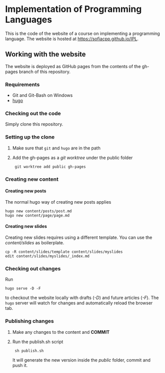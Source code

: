 # Implementation of Programming Languages

This is the code of the website of a course on implementing a programming
language. The website is hosted at https://sofiacpp.github.io/IPL.

## Working with the website

The website is deployed as GitHub pages from the contents of the gh-pages branch
of this repository.


### Requirements

- Git and Git-Bash on Windows
- [hugo](https://gohugo.io)

### Checking out the code

Simply clone this repository.

### Setting up the clone

1. Make sure that `git` and `hugo` are in the path
2. Add the gh-pages as a *git worktree* under the public folder

        git worktree add public gh-pages

### Creating new content

#### Creating new posts

The normal hugo way of creating new posts applies

    hugo new content/posts/post.md
    hugo new content/page/page.md

#### Creating new slides

Creating new slides requires using a different template. You can use the
*content/slides* as boilerplate.

    cp -R content/slides/template content/slides/myslides
    edit content/slides/myslides/_index.md

### Checking out changes

Run

    hugo serve -D -F

to checkout the website locally with drafts (*-D*) and future articles (*-F*).
The `hugo` server will watch for changes and automatically reload the browser
tab.

### Publishing changes

1. Make any changes to the content and **COMMIT**
2. Run the publish.sh script

        sh publish.sh

    It will generate the new version inside the *public* folder, commit and push
    it.

